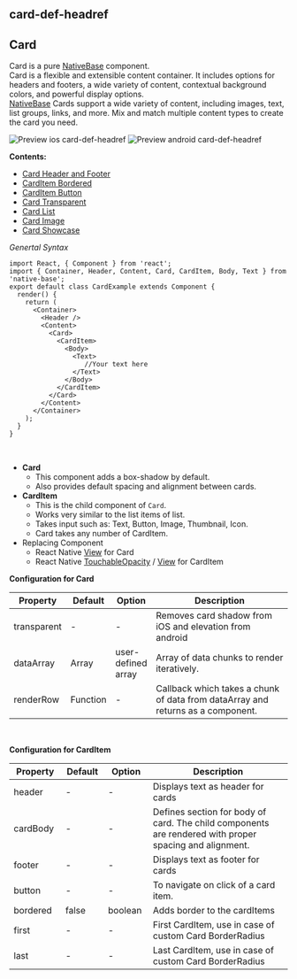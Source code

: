 ## card-def-headref
## Card

Card is a pure [NativeBase](https://nativebase.io/) component.<br />
Card is a flexible and extensible content container. It includes options for headers and footers, a wide variety of content, contextual background colors, and powerful display options. <br />
[NativeBase](https://nativebase.io/) Cards support a wide variety of content, including images, text, list groups, links, and more. Mix and match multiple content types to create the card you need.

![Preview ios card-def-headref](https://github.com/GeekyAnts/NativeBase-KitchenSink/raw/v2.5.2/screenshots/ios/card-basic.png)
![Preview android card-def-headref](https://github.com/GeekyAnts/NativeBase-KitchenSink/raw/v2.5.2/screenshots/android/card-basic.png)

  **Contents:**
* [Card Header and Footer](Components.md#card-headfoot-headref)
* [CardItem Bordered](Components.md#carditem-bordered-headref)
* [CardItem Button](Components.md#carditem-button-headref)
* [Card Transparent](Components.md#card-transparent-headref)
* [Card List](Components.md#card-list-headref)
* [Card Image](Components.md#card-image-headref)
* [Card Showcase](Components.md#card-showcase-headref)

*Genertal Syntax*

<pre class="line-numbers"><code class="language-jsx">import React, { Component } from 'react';
import { Container, Header, Content, Card, CardItem, Body, Text } from 'native-base';
export default class CardExample extends Component {
  render() {
    return (
      &lt;Container>
        &lt;Header />
        &lt;Content>
          &lt;Card>
            &lt;CardItem>
              &lt;Body>
                &lt;Text>
                   //Your text here
                &lt;/Text>
              &lt;/Body>
            &lt;/CardItem>
          &lt;/Card>
        &lt;/Content>
      &lt;/Container>
    );
  }
}</code></pre><br />

* **Card**
    -   This component adds a box-shadow by default.
    -   Also provides default spacing and alignment between cards.
* **CardItem**
    -   This is the child component of <code>Card</code>.
    -   Works very similar to the list items of list.
    -   Takes input such as: Text, Button, Image, Thumbnail, Icon.
    -   Card takes any number of CardItem.
* Replacing Component
    -   React Native [View](https://facebook.github.io/react-native/docs/view.html) for Card
    -   React Native [TouchableOpacity](https://facebook.github.io/react-native/docs/touchableopacity.html) /  [View](https://facebook.github.io/react-native/docs/view.html) for CardItem

**Configuration for Card**

<table class = "table table-bordered">
    <thead>
        <tr>
            <th>Property</th>
            <th>Default</th>
            <th>Option</th>
            <th width="50%">Description</th>
        </tr>
    </thead>
    <tbody>
        <tr>
            <td>transparent</td>
            <td> - </td>
            <td> - </td>
            <td>Removes card shadow from iOS and elevation from android</td>
        </tr>
        <tr>
            <td>dataArray</td>
            <td>Array</td>
            <td>user-defined array</td>
            <td>Array of data chunks to render iteratively.</td>
        </tr>
        <tr>
            <td>renderRow</td>
            <td>Function</td>
            <td> - </td>
            <td>Callback which takes a chunk of data from dataArray and returns as a component.</td>
        </tr>
    </tbody>
</table><br />


**Configuration for CardItem**

<table class = "table table-bordered">
    <thead>
        <tr>
            <th>Property</th>
            <th>Default</th>
            <th>Option</th>
            <th width="50%">Description</th>
        </tr>
    </thead>
    <tbody>
        <tr>
            <td>header</td>
            <td> - </td>
            <td> - </td>
            <td>Displays text as header for cards</td>
        </tr>
        <tr>
            <td>cardBody</td>
            <td> - </td>
            <td> - </td>
            <td>Defines section for body of card. The child components are rendered with proper spacing and alignment.</td>
        </tr>
        <tr>
            <td>footer</td>
            <td> - </td>
            <td> - </td>
            <td>Displays text as footer for cards</td>
        </tr>
        <tr>
            <td>button</td>
            <td> - </td>
            <td> - </td>
            <td>To navigate on click of a card item.</td>
        </tr>
        <tr>
            <td>bordered</td>
            <td>false</td>
            <td>boolean</td>
            <td>Adds border to the cardItems</td>
        </tr>
        <tr>
            <td>first</td>
            <td>-</td>
            <td>-</td>
            <td>First CardItem, use in case of custom Card BorderRadius</td>
        </tr>
        <tr>
            <td>last</td>
            <td>-</td>
            <td>-</td>
            <td>Last CardItem, use in case of custom Card BorderRadius</td>
        </tr>
    </tbody>
</table><br />
